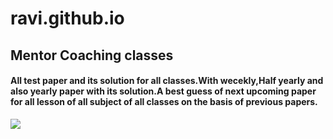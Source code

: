 # ravi.github.io
<!doctype html>
<html>
 <body>
  <h2>Mentor Coaching classes</h2>
  <p><h4>All test paper and its solution for all classes.With wecekly,Half yearly and also yearly paper with its solution.A best guess of next upcoming paper for all lesson of all subject of all classes on the basis of previous papers.</h4></p>
    <img src="/img/cafe.png">
 </body>
</html>
